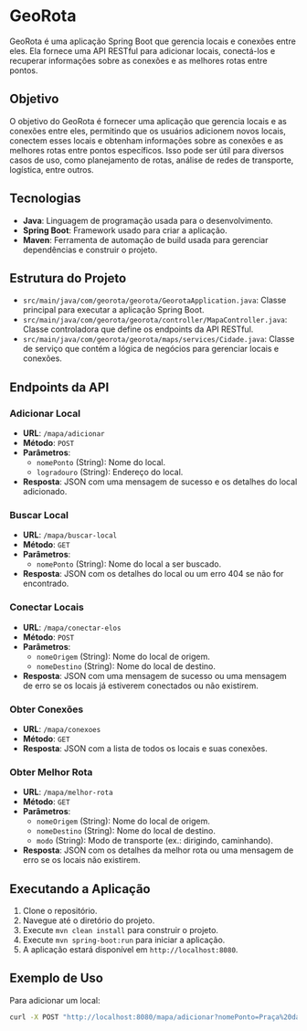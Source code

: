 # GeoRota

GeoRota é uma aplicação Spring Boot que gerencia locais e conexões entre eles. Ela fornece uma API RESTful para adicionar locais, conectá-los e recuperar informações sobre as conexões e as melhores rotas entre pontos.

## Objetivo

O objetivo do GeoRota é fornecer uma aplicação que gerencia locais e as conexões entre eles, permitindo que os usuários adicionem novos locais, conectem esses locais e obtenham informações sobre as conexões e as melhores rotas entre pontos específicos. Isso pode ser útil para diversos casos de uso, como planejamento de rotas, análise de redes de transporte, logística, entre outros.

## Tecnologias

- **Java**: Linguagem de programação usada para o desenvolvimento.
- **Spring Boot**: Framework usado para criar a aplicação.
- **Maven**: Ferramenta de automação de build usada para gerenciar dependências e construir o projeto.

## Estrutura do Projeto

- `src/main/java/com/georota/georota/GeorotaApplication.java`: Classe principal para executar a aplicação Spring Boot.
- `src/main/java/com/georota/georota/controller/MapaController.java`: Classe controladora que define os endpoints da API RESTful.
- `src/main/java/com/georota/georota/maps/services/Cidade.java`: Classe de serviço que contém a lógica de negócios para gerenciar locais e conexões.

## Endpoints da API

### Adicionar Local

- **URL**: `/mapa/adicionar`
- **Método**: `POST`
- **Parâmetros**:
  - `nomePonto` (String): Nome do local.
  - `logradouro` (String): Endereço do local.
- **Resposta**: JSON com uma mensagem de sucesso e os detalhes do local adicionado.

### Buscar Local

- **URL**: `/mapa/buscar-local`
- **Método**: `GET`
- **Parâmetros**:
  - `nomePonto` (String): Nome do local a ser buscado.
- **Resposta**: JSON com os detalhes do local ou um erro 404 se não for encontrado.

### Conectar Locais

- **URL**: `/mapa/conectar-elos`
- **Método**: `POST`
- **Parâmetros**:
  - `nomeOrigem` (String): Nome do local de origem.
  - `nomeDestino` (String): Nome do local de destino.
- **Resposta**: JSON com uma mensagem de sucesso ou uma mensagem de erro se os locais já estiverem conectados ou não existirem.

### Obter Conexões

- **URL**: `/mapa/conexoes`
- **Método**: `GET`
- **Resposta**: JSON com a lista de todos os locais e suas conexões.

### Obter Melhor Rota

- **URL**: `/mapa/melhor-rota`
- **Método**: `GET`
- **Parâmetros**:
  - `nomeOrigem` (String): Nome do local de origem.
  - `nomeDestino` (String): Nome do local de destino.
  - `modo` (String): Modo de transporte (ex.: dirigindo, caminhando).
- **Resposta**: JSON com os detalhes da melhor rota ou uma mensagem de erro se os locais não existirem.

## Executando a Aplicação

1. Clone o repositório.
2. Navegue até o diretório do projeto.
3. Execute `mvn clean install` para construir o projeto.
4. Execute `mvn spring-boot:run` para iniciar a aplicação.
5. A aplicação estará disponível em `http://localhost:8080`.

## Exemplo de Uso

Para adicionar um local:

```sh
curl -X POST "http://localhost:8080/mapa/adicionar?nomePonto=Praça%20da%20Sé&logradouro=Se,%20São%20Paulo%20-%20SP,%2001001-000"